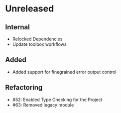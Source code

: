 # Unreleased

## Internal

* Relocked Dependencies
* Update toolbox workflows

## Added

* Added support for finegrained error output control

## Refactoring

 - #52: Enabled Type Checking for the Project
 - #63: Removed legacy module